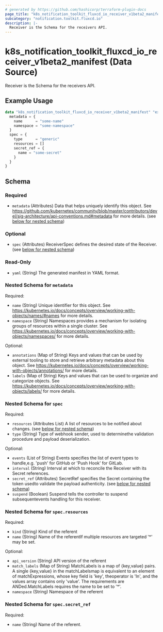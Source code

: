 ```yaml
---
# generated by https://github.com/hashicorp/terraform-plugin-docs
page_title: "k8s_notification_toolkit_fluxcd_io_receiver_v1beta2_manifest Data Source - terraform-provider-k8s"
subcategory: "notification.toolkit.fluxcd.io"
description: |-
  Receiver is the Schema for the receivers API.
---
```


# k8s_notification_toolkit_fluxcd_io_receiver_v1beta2_manifest (Data Source)

Receiver is the Schema for the receivers API.

## Example Usage

```terraform
data "k8s_notification_toolkit_fluxcd_io_receiver_v1beta2_manifest" "example" {
  metadata = {
    name      = "some-name"
    namespace = "some-namespace"
  }
  spec = {
    type      = "generic"
    resources = []
    secret_ref = {
      name = "some-secret"
    }
  }
}
```

<!-- schema generated by tfplugindocs -->
## Schema

### Required

- `metadata` (Attributes) Data that helps uniquely identify this object. See https://github.com/kubernetes/community/blob/master/contributors/devel/sig-architecture/api-conventions.md#metadata for more details. (see [below for nested schema](#nestedatt--metadata))

### Optional

- `spec` (Attributes) ReceiverSpec defines the desired state of the Receiver. (see [below for nested schema](#nestedatt--spec))

### Read-Only

- `yaml` (String) The generated manifest in YAML format.

<a id="nestedatt--metadata"></a>
### Nested Schema for `metadata`

Required:

- `name` (String) Unique identifier for this object. See https://kubernetes.io/docs/concepts/overview/working-with-objects/names/#names for more details.
- `namespace` (String) Namespaces provides a mechanism for isolating groups of resources within a single cluster. See https://kubernetes.io/docs/concepts/overview/working-with-objects/namespaces/ for more details.

Optional:

- `annotations` (Map of String) Keys and values that can be used by external tooling to store and retrieve arbitrary metadata about this object. See https://kubernetes.io/docs/concepts/overview/working-with-objects/annotations/ for more details.
- `labels` (Map of String) Keys and values that can be used to organize and categorize objects. See https://kubernetes.io/docs/concepts/overview/working-with-objects/labels/ for more details.


<a id="nestedatt--spec"></a>
### Nested Schema for `spec`

Required:

- `resources` (Attributes List) A list of resources to be notified about changes. (see [below for nested schema](#nestedatt--spec--resources))
- `type` (String) Type of webhook sender, used to determinethe validation procedure and payload deserialization.

Optional:

- `events` (List of String) Events specifies the list of event types to handle,e.g. 'push' for GitHub or 'Push Hook' for GitLab.
- `interval` (String) Interval at which to reconcile the Receiver with its Secret references.
- `secret_ref` (Attributes) SecretRef specifies the Secret containing the token usedto validate the payload authenticity. (see [below for nested schema](#nestedatt--spec--secret_ref))
- `suspend` (Boolean) Suspend tells the controller to suspend subsequentevents handling for this receiver.

<a id="nestedatt--spec--resources"></a>
### Nested Schema for `spec.resources`

Required:

- `kind` (String) Kind of the referent
- `name` (String) Name of the referentIf multiple resources are targeted '*' may be set.

Optional:

- `api_version` (String) API version of the referent
- `match_labels` (Map of String) MatchLabels is a map of {key,value} pairs. A single {key,value} in the matchLabelsmap is equivalent to an element of matchExpressions, whose key field is 'key', theoperator is 'In', and the values array contains only 'value'. The requirements are ANDed.MatchLabels requires the name to be set to '*'.
- `namespace` (String) Namespace of the referent


<a id="nestedatt--spec--secret_ref"></a>
### Nested Schema for `spec.secret_ref`

Required:

- `name` (String) Name of the referent.
